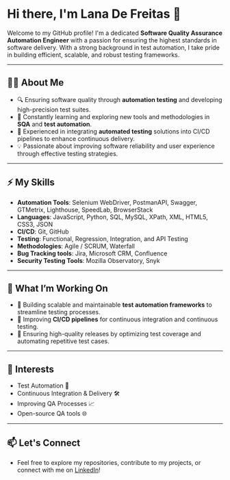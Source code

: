 # Hi there, I'm Lana De Freitas 👋

Welcome to my GitHub profile! I'm a dedicated **Software Quality Assurance Automation Engineer** with a passion for ensuring the highest standards in software delivery. With a strong background in test automation, I take pride in building efficient, scalable, and robust testing frameworks.

---

## 👩‍💻 About Me

- 🔍 Ensuring software quality through **automation testing** and developing high-precision test suites.
- 🌱 Constantly learning and exploring new tools and methodologies in **SQA** and **test automation**.
- 🤖 Experienced in integrating **automated testing** solutions into CI/CD pipelines to enhance continuous delivery.
- 💡 Passionate about improving software reliability and user experience through effective testing strategies.

---

## ⚡ My Skills

- **Automation Tools**: Selenium WebDriver, PostmanAPI, Swagger, GTMetrix, Lighthouse, SpeedLab, BrowserStack
- **Languages**: JavaScript, Python, SQL, MySQL, XPath, XML, HTML5, CSS3, JSON
- **CI/CD**: Git, GitHub 
- **Testing**: Functional, Regression, Integration, and API Testing
- **Methodologies**: Agile / SCRUM, Waterfall
- **Bug Tracking tools**: Jira, Microsoft CRM, Confluence
- **Security Testing Tools**: Mozilla Observatory, Snyk

---

## 🌟 What I’m Working On

- 🤖 Building scalable and maintainable **test automation frameworks** to streamline testing processes.
- 🔄 Improving **CI/CD pipelines** for continuous integration and continuous testing.
- 🚀 Ensuring high-quality releases by optimizing test coverage and automating repetitive test cases.

---

## 🧠 Interests

- Test Automation 🚀
- Continuous Integration & Delivery 🛠
- Improving QA Processes 📈
- Open-source QA tools 🌐

---

## 📫 Let's Connect

- Feel free to explore my repositories, contribute to my projects, or connect with me on [LinkedIn](https://www.linkedin.com/in/lana-de-freitas/)!
